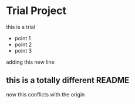 
# Trial Project

this is a trial

- point 1
- point 2
- point 3

adding this new line

## this is a totally different README

now this conflicts with the origin 

